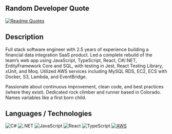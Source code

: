 ## Random Developer Quote
[![Readme Quotes](https://quotes-github-readme.vercel.app/api?type=horizontal&theme=dark)](https://github.com/piyushsuthar/github-readme-quotes)

## Description
Full stack software engineer with 2.5 years of experience building a financial data integration SaaS product. Led a complete rebuild of the team’s web app using JavaScript, TypeScript, React, C#/.NET, EntityFramework Core and SQL, with testing in Jest, React Testing Library, xUnit, and Moq. Utilized AWS services including MySQL RDS, EC2, ECS with Docker, S3, Lambda, and EventBridge.

Passionate about continuous improvement, clean code, and best practices (where they exist). Dedicated rock climber and runner based in Colorado. Names variables like a first born child.

## Languages / Technologies
![C#](https://img.shields.io/badge/C%23-239120?style=for-the-badge&logo=c-sharp&logoColor=white) ![.NET](https://img.shields.io/badge/.NET-512BD4?style=for-the-badge&logo=dotnet&logoColor=white) ![JavaScript](https://img.shields.io/badge/JavaScript-323330?style=for-the-badge&logo=javascript&logoColor=F7DF1E) ![React](https://img.shields.io/badge/React-20232A?style=for-the-badge&logo=react&logoColor=61DAFB) ![TypeScript](https://img.shields.io/badge/TypeScript-007ACC?style=for-the-badge&logo=typescript&logoColor=white) [![AWS](https://img.shields.io/badge/AWS-%23FF9900.svg?style=for-the-badge&logo=amazon-web-services&logoColor=white)](#)
